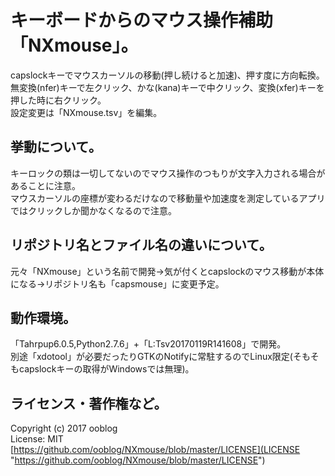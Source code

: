 # キーボードからのマウス操作補助「NXmouse」。

capslockキーでマウスカーソルの移動(押し続けると加速)、押す度に方向転換。  
無変換(nfer)キーで左クリック、かな(kana)キーで中クリック、変換(xfer)キーを押した時に右クリック。  
設定変更は「NXmouse.tsv」を編集。  


## 挙動について。
キーロックの類は一切してないのでマウス操作のつもりが文字入力される場合があることに注意。  
マウスカーソルの座標が変わるだけなので移動量や加速度を測定しているアプリではクリックしか聞かなくなるので注意。


## リポジトリ名とファイル名の違いについて。

元々「NXmouse」という名前で開発→気が付くとcapslockのマウス移動が本体になる→リポジトリ名も「capsmouse」に変更予定。  


## 動作環境。

「Tahrpup6.0.5,Python2.7.6」+「L:Tsv20170119R141608」で開発。  
別途「xdotool」が必要だったりGTKのNotifyに常駐するのでLinux限定(そもそもcapslockキーの取得がWindowsでは無理)。  


## ライセンス・著作権など。
Copyright (c) 2017 ooblog  
License: MIT  
[https://github.com/ooblog/NXmouse/blob/master/LICENSE](LICENSE "https://github.com/ooblog/NXmouse/blob/master/LICENSE")  
